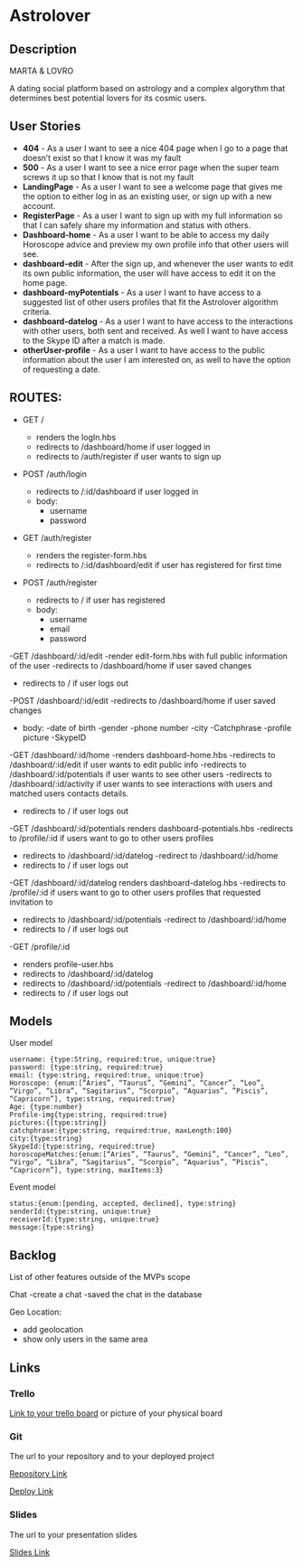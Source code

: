 # Astrolover
## Description

MARTA & LOVRO

A dating social platform based on astrology and a complex algorythm that determines best potential lovers for its cosmic users. 

## User Stories

- **404** - As a user I want to see a nice 404 page when I go to a page that doesn’t exist so that I know it was my fault 
- **500** - As a user I want to see a nice error page when the super team screws it up so that I know that is not my fault
- **LandingPage** - As a user I want to see a welcome page that gives me the option to either log in as an existing user, or sign up with a new account.
- **RegisterPage** - As a user I want to sign up with my full information so that I can safely share my information and status with others.
- **Dashboard-home** - As a user I want to be able to access my daily Horoscope advice and preview my own profile info that other users will see.
- **dashboard-edit** - After the sign up, and whenever the user wants to edit its own public information, the user will have access to edit it on the home page.
- **dashboard-myPotentials** - As a user I want to have access to a suggested list of   other users profiles that fit the Astrolover algorithm criteria.
- **dashboard-datelog** - As a user I want to have access to the interactions with other users, both sent and received. As well I want to have access to the Skype ID after a match is made.
- **otherUser-profile** - As a user I want to have access to the public information about the user I am interested on, as well to have the option of requesting a date.


## ROUTES:

- GET / 
  - renders the logIn.hbs
  - redirects to /dashboard/home if user logged in
  - redirects to /auth/register if user wants to sign up
  
- POST /auth/login
    - redirects to /:id/dashboard if user logged in
    - body:
      - username
      - password
  
- GET /auth/register
  - renders the register-form.hbs 
  - redirects to /:id/dashboard/edit if user has registered for first time
 
- POST /auth/register
  - redirects to / if user has registered
  - body:
    - username
    - email
    - password
    
-GET /dashboard/:id/edit
  -render edit-form.hbs with full public information of the user
  -redirects to /dashboard/home if user saved changes
  - redirects to / if user logs out
  
  
-POST /dashboard/:id/edit
  -redirects to /dashboard/home if user saved changes
  - body:
    -date of birth
    -gender
    -phone number
    -city
    -Catchphrase
    -profile picture
    -SkypeID
    
-GET /dashboard/:id/home
 -renders dashboard-home.hbs
 -redirects to /dashboard/:id/edit if user wants to edit public info
 -redirects to /dashboard/:id/potentials if user wants to see other users
 -redirects to /dashboard/:id/activity if user wants to see interactions with users and matched users contacts details.
 - redirects to / if user logs out
 
-GET /dashboard/:id/potentials
  renders dashboard-potentials.hbs
  -redirects to /profile/:id if users want to go to other users profiles
  - redirects to /dashboard/:id/datelog
  -redirect to /dashboard/:id/home
  - redirects to / if user logs out
  
 -GET /dashboard/:id/datelog
  renders dashboard-datelog.hbs
  -redirects to /profile/:id if users want to go to other users profiles that requested invitation to 
  - redirects to /dashboard/:id/potentials
  -redirect to /dashboard/:id/home
  - redirects to / if user logs out
    
 -GET /profile/:id
  - renders profile-user.hbs
  - redirects to /dashboard/:id/datelog
  - redirects to /dashboard/:id/potentials
   -redirect to /dashboard/:id/home
   - redirects to / if user logs out
    
## Models

User model
 
```
username: {type:String, required:true, unique:true}
password: {type:string, required:true}
email: {type:string, required:true, unique:true}
Horoscope: {enum:[“Aries”, “Taurus”, “Gemini”, “Cancer”, “Leo”, “Virgo”, “Libra”, “Sagitarius”, “Scorpio”, “Aquarius”, ”Piscis”, “Capricorn”], type:string, required:true}
Age: {type:number}
Profile-img{type:string, required:true}
pictures:{[type:string]}
catchphrase:{type:string, required:true, maxLength:100}
city:{type:string}
SkypeId:{type:string, required:true}
horoscopeMatches:{enum:[“Aries”, “Taurus”, “Gemini”, “Cancer”, “Leo”, “Virgo”, “Libra”, “Sagitarius”, “Scorpio”, “Aquarius”, ”Piscis”, “Capricorn”], type:string, maxItems:3}

```

Event model

```
status:{enum:[pending, accepted, declined], type:string}
senderId:{type:string, unique:true}
receiverId:{type:string, unique:true}
message:{type:string}
``` 

## Backlog

List of other features outside of the MVPs scope

Chat
-create a chat
-saved the chat in the database

Geo Location:
- add geolocation 
- show only users in the same area




## Links

### Trello

[Link to your trello board](https://trello.com) or picture of your physical board

### Git

The url to your repository and to your deployed project

[Repository Link](http://github.com)

[Deploy Link](http://heroku.com)

### Slides

The url to your presentation slides

[Slides Link](http://slides.com)

    


 
